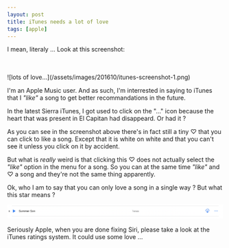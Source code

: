 ```yaml
---
layout: post
title: iTunes needs a lot of love
tags: [apple]
---
```


I mean, literaly ... Look at this screenshot:

<br>
<br>
![lots of love...](/assets/images/201610/itunes-screenshot-1.png)

I'm an Apple Music user. And as such, I'm interrested in saying to iTunes that I *"like"* a song to get better recommandations in the future.

In the latest Sierra iTunes, I got used to click on the "..." icon because the heart that was present in El Capitan had disappeard. Or had it ?

As you can see in the screenshot above there's in fact still a tiny ♡ that you can click to like a song. Except that it is white on white and that you can't see it unless you click on it by accident.

But what is *really* weird is that clicking this ♡ does not actually select the *"like"* option in the menu for a song. So you can at the same time *"like"* and ♡ a song and they're not the same thing apparently.

Ok, who I am to say that you can only love a song in a single way ? But what this star means ?

![we're all made of stars](/assets/images/201610/itunes-screenshot-2.png)

Seriously Apple, when you are done fixing Siri, please take a look at the iTunes ratings system. It could use some love ...